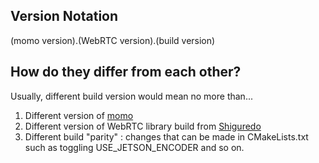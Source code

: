 ## Version Notation 
(momo version).(WebRTC version).(build version)

## How do they differ from each other? 
 Usually, different build version would mean no more than... 
 1. Different version of [momo](https://github.com/shiguredo/momo) 
 2. Different version of WebRTC library build from [Shiguredo](https://github.com/shiguredo/shiguredo-webrtc-build) 
 3. Different build "parity" : changes that can be made in CMakeLists.txt such as toggling USE_JETSON_ENCODER and so on.
